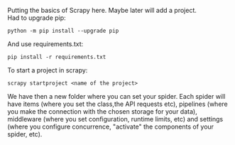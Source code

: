 Putting the basics of Scrapy here. Maybe later will add a project.  
Had to upgrade pip:  
```
python -m pip install --upgrade pip
```
And use requirements.txt:  
```  
pip install -r requirements.txt  
```  
To start a project in scrapy:  
```  
scrapy startproject <name of the project>
```


We have then a new folder where you can set your spider. Each spider will have items (where you set the class,the API requests etc), pipelines (where you make the connection with the chosen storage for your data), middleware (where you set configuration, runtime limits, etc) and settings (where you configure concurrence, "activate" the components of your spider, etc).

